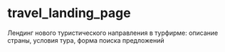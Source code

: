 # travel_landing_page
Лендинг нового туристического направления в турфирме: описание страны, условия тура, форма поиска предложений
